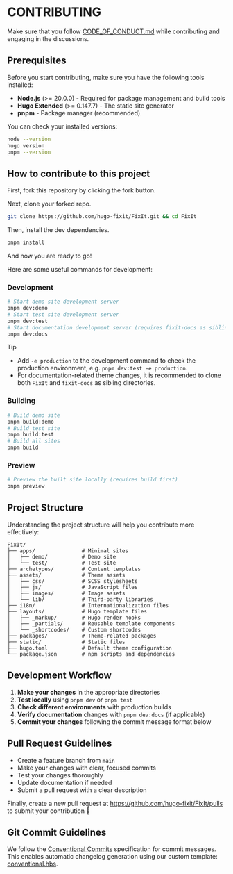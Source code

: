 # CONTRIBUTING

Make sure that you follow [CODE_OF_CONDUCT.md](CODE_OF_CONDUCT.md) while contributing and engaging in the discussions.

## Prerequisites

Before you start contributing, make sure you have the following tools installed:

- **Node.js** (>= 20.0.0) - Required for package management and build tools
- **Hugo Extended** (>= 0.147.7) - The static site generator
- **pnpm** - Package manager (recommended)

You can check your installed versions:

```bash
node --version
hugo version
pnpm --version
```

## How to contribute to this project

First, fork this repository by clicking the fork button.

Next, clone your forked repo.

```bash
git clone https://github.com/hugo-fixit/FixIt.git && cd FixIt
```

Then, install the dev dependencies.

```bash
pnpm install
```

And now you are ready to go!

Here are some useful commands for development:

### Development

```bash
# Start demo site development server
pnpm dev:demo
# Start test site development server
pnpm dev:test
# Start documentation development server (requires fixit-docs as sibling directory)
pnpm dev:docs
```

> [!TIP]
>
> - Add `-e production` to the development command to check the production environment, e.g. `pnpm dev:test -e production`.
> - For documentation-related theme changes, it is recommended to clone both `FixIt` and `fixit-docs` as sibling directories.

### Building

```bash
# Build demo site
pnpm build:demo
# Build test site
pnpm build:test
# Build all sites
pnpm build
```

### Preview

```bash
# Preview the built site locally (requires build first)
pnpm preview
```

## Project Structure

Understanding the project structure will help you contribute more effectively:

```
FixIt/
├── apps/               # Minimal sites
│   ├── demo/           # Demo site
│   └── test/           # Test site
├── archetypes/         # Content templates
├── assets/             # Theme assets
│   ├── css/            # SCSS stylesheets
│   ├── js/             # JavaScript files
│   ├── images/         # Image assets
│   └── lib/            # Third-party libraries
├── i18n/               # Internationalization files
├── layouts/            # Hugo template files
│   ├── _markup/        # Hugo render hooks
│   ├── _partials/      # Reusable template components
│   └── _shortcodes/    # Custom shortcodes
├── packages/           # Theme-related packages
├── static/             # Static files
├── hugo.toml           # Default theme configuration
└── package.json        # npm scripts and dependencies
```

## Development Workflow

1. **Make your changes** in the appropriate directories
2. **Test locally** using `pnpm dev` or `pnpm test`
3. **Check different environments** with production builds
4. **Verify documentation** changes with `pnpm dev:docs` (if applicable)
5. **Commit your changes** following the commit message format below

## Pull Request Guidelines

- Create a feature branch from `main`
- Make your changes with clear, focused commits
- Test your changes thoroughly
- Update documentation if needed
- Submit a pull request with a clear description

Finally, create a new pull request at <https://github.com/hugo-fixit/FixIt/pulls> to submit your contribution 🎉

## Git Commit Guidelines

We follow the [Conventional Commits](https://www.conventionalcommits.org/) specification for commit messages. This enables automatic changelog generation using our custom template: [conventional.hbs](https://github.com/Lruihao/auto-changelog-plus/blob/main/settings/conventional.hbs).
